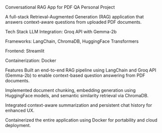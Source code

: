 Conversational RAG App for PDF QA
Personal Project

A full-stack Retrieval-Augmented Generation (RAG) application that answers context-aware questions from uploaded PDF documents.

Tech Stack
LLM Integration: Groq API with Gemma-2b

Frameworks: LangChain, ChromaDB, HuggingFace Transformers

Frontend: Streamlit

Containerization: Docker

Features
Built an end-to-end RAG pipeline using LangChain and Groq API (Gemma-2b) to enable context-based question answering from PDF documents.

Implemented document chunking, embedding generation using HuggingFace models, and semantic similarity retrieval via ChromaDB.

Integrated context-aware summarization and persistent chat history for enhanced UX.

Containerized the entire application using Docker for portability and cloud deployment.